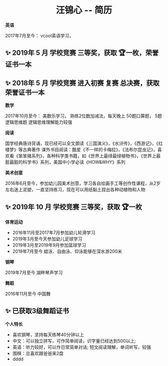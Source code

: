 <h1 align="center">汪锦心 -- 简历</h1>

**英语**

  2017年7月至今： vcool英语学习，

  ## ✨ 2019年 5 月 学校竞赛 三等奖，获取 🏆一枚，荣誉证书一本
  ## ✨ 2018年 5 月 学校竞赛 进入初赛 复赛 总决赛，获取荣誉证书一本

**数学**

  2017年10月至今： 美数乐学习，
  熟练2位数加减法，每天晚上 50题口算题， 5题逻辑思维题
  逻辑思维理解能力较强

**阅读**

国学经典唐诗背诵，现已经可以全文朗读《三国演义》，《水浒传》，《西游记》，《红楼梦》等古典著作
课外书目阅读：酷爱《不一样的卡梅拉》，《法布尔昆虫记》，喜欢看《笨笨猪系列》，各种科学类书籍，如《世界上最绿最绿植物书》，《世界上最脏最脏的科学书》系列，美国中小学必读《HOW&WHY》系列

**美术创意**

2016年6月至今，参加幼儿园美术创意，学习各自绘画手工等创作性课程，从2岁左右迷上泥塑，一直坚持练习，现在可以用纸黏土捏出各种动植物和人物

## ✨ 2019年 10 月 学校竞赛 三等奖，获取 🏆一枚


**体育运动**

  - 2016年11月至2017年7月参加幼儿轮滑学习
  - 2019年3月至今天参加幼儿足球学习
  - 2019年3月至2019年9月参加篮球学习
  - 2019年7月至今 蛙泳、自由泳、仰泳能够在深水游200米

**钢琴**

  2019年7月至今 湖畔琴声学习

**舞蹈**

  2016年11月至今 中国舞 

  ## ✨ 已获取3级舞蹈证书

**个人特长**

  - 喜欢钢琴，坚持每天练琴40分钟以上
  - 中文：可以独立拼写，可作简单阅读，识字量已经达到500以上;
  - 英语：听力较好，可以作日常简单对话; 短文阅读理解，单词听写，较强
  - 围棋：总喜欢跟爸爸来2盘
  - dddd
